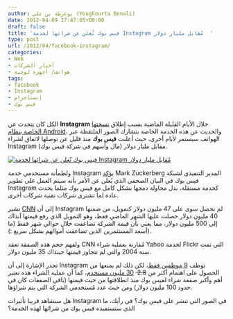 ```yaml
---
author: يوغرطة بن علي (Youghourta Benali)
date: 2012-04-09 17:47:05+00:00
draft: false
title: 'فيس بوك تُعلن عن شرائها لخدمة Instagram مُقابل مليار دولار  '
type: post
url: /2012/04/facebook-instagram/
categories:
- Web
- أخبار الشركات
- هواتف/ أجهزة لوحية
tags:
- facebook
- Instagram
- إنستاجرام
- فيس بوك
---
```


الكل كان يتحدث عن **Instagram** خلال الأيام القليلة الماضية بسبب إطلاق [نسختها الخاصة بنظام Android](https://play.google.com/store/apps/details?id=com.instagram.android)، والحديث عن هذه الخدمة الخاصة بتشارك الصور الملتقطة عبر الهواتف سيستمر لأيام أخرى، حيث أعلنت **فيس بوك** منذ قليل عن توصلها لاتفاق لشراء Instagram مقابل مليار دولار (مال وأسهم في شركة فيس بوك).




[![فيس بوك تُعلن عن شرائها لخدمة Instagram مُقابل مليار دولار](http://www.it-scoop.com/wp-content/uploads/2012/04/Facebook-instagram.png)
](http://www.it-scoop.com/wp-content/uploads/2012/04/Facebook-instagram.png)




ولطمأنة مستخدمي خدمة Instagram [يؤكد](http://newsroom.fb.com/Announcements/Facebook-to-Acquire-Instagram-141.aspx) Mark Zuckerberg المدير التنفيذي لشبكة فيس بوك في البيان الصحفي الذي يُعلن عن الأمر بأنه سيتم العمل على تطوير Instagram كخدمة مستقلة، بدل محاولة دمجها بشكل كامل مع فيس بوك مثلما يحدث عادة لما تشتري شركات تقنية شركات أخرى.




تشير [CNN](http://finance.fortune.cnn.com/2012/04/09/breaking-facebook-buying-instagram-for-1-billion/?section=magazines_fortune) إلى أن Instagram لم تحصل سوى على 47 مليون دولار كتمويل، من ضمنها 40 مليون دولار حصلت عليها الشهر الماضي فقط، وهو التمويل الذي رفع قيمتها آنذاك إلى 500 مليون دولار، مما يعني بأن قيمة الشركة تضاعفت خلال حوالي شهر فقط (ما أسعد المستثمرين الذين تضاعفت أموالهم بشكل سريع :)).




ولفهم حجم هذه الصفقة تعقد CNN مُقارنة بعملية شراء Yahoo لخدمة Flickr التي تمت سنة 2004 والتي لم تتجاوز قيمتها حينذاك 35 مليون دولار.




تجدر الإشارة إلى أن Instagram توظف [9 موظفين فقط](http://articles.businessinsider.com/2012-03-05/tech/31123091_1_employee-instagram-workforce)، لكن ذلك لم يمنعها من الحصول على اهتمام أكثر من <del>2.8 </del> [30 مليون مستخدم](http://dealbook.nytimes.com/2012/04/09/facebook-buys-instagram-for-1-billion/)، كما أن عملية الشراء هذه تعتبر أهم وأكبر صفقة شراء لفيس بوك منذ انطلاقتها من حيث قيمتها (باقي الصفقات كان في حدود 100 مليون دولار) ومن حيث عدد مُستخدمي الشركة التي يتم شراؤها.




هل سنشاهد قريبا تأثيرات Instagram في الصور التي تنشر على فيس بوك؟ في رأيك، ما الذي ستستفيده فيس بوك من شرائها لهذه الخدمة؟
